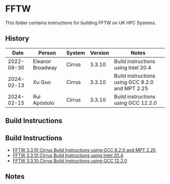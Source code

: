 FFTW
====

This folder contains instructions for building FFTW on UK HPC Systems.

History
-------

| Date       | Person           | System | Version | Notes                                           |
| ---------- | ---------------- | ------ | ------- | ----------------------------------------------- |
| 2022-09-30 | Eleanor Broadway | Cirrus | 3.3.10  | Build instructions using Intel 20.4             |
| 2024-02-13 | Xu Guo           | Cirrus | 3.3.10  | Build instructions using GCC 8.2.0 and MPT 2.25 |
| 2024-02-15 | Rui Apóstolo     | Cirrus | 3.3.10  | Build instructions using GCC 12.2.0             |

Build Instructions
------------------

Build Instructions
------------------

* [FFTW 3.3.10 Cirrus Build Instructions using GCC 8.2.0 and MPT 2.25](Cirrus_3.3.10_gcc8.2_mpt2.25.md)
* [FFTW 3.3.10 Cirrus Build Instructions using Intel 20.4](Cirrus_3.3.10_intel20.4.md)
* [FFTW 3.3.10 Cirrus Build Instructions using GCC 12.2.0](Cirrus_3.3.10_gcc12.2.md)

Notes
-----

